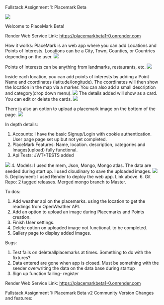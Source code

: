Fullstack Assignment 1: Placemark Beta

<img src="https://github.com/emanlapaz/PlacemarkBeta/blob/master/public/images/welcome.jpg">

Welcome to PlaceMark Beta!

Render Web Service Link: https://placemarkbeta1-0.onrender.com

How it works:
PlaceMark is an web app where you can add Locations and Points of Interests.
Locations can be a City, Town, Counties, or Countries depending on the user.
<img src="https://github.com/emanlapaz/PlacemarkBeta/blob/master/public/images/addPlacemarks.png">

Points of Interests can be anything from landmarks, restaurants, etc.
<img src="https://github.com/emanlapaz/PlacemarkBeta/blob/master/public/images/Points.png">


Inside each location, you can add points of interests by adding a Point Name and coordinates (latitude/longitude).
The coordinates will then show the location in the map via a marker. You can also add a small description and category(drop down menu).
<img src="https://github.com/emanlapaz/PlacemarkBeta/blob/master/public/images/addPoint_upload.png">
The details added will show as a card. You can edit or delete the cards.
<img src="https://github.com/emanlapaz/PlacemarkBeta/blob/master/public/images/pointCards.png">

There is also an option to upload a placemark image on the bottom of the page.
<img src="https://github.com/emanlapaz/PlacemarkBeta/blob/master/public/images/addPoint_upload.png">

In depth details:
1. Accounts: I have the basic Signup/Login with cookie authentication. User page page set up but not yet completed.
2. PlaceMark Features: Name, location. description, categories and Images(upload) fully functional.
3. Api Tests: JWT+TESTS added
<img src="https://github.com/emanlapaz/PlacemarkBeta/blob/master/public/images/test.png">
4. Models: I used the mem, Json, Mongo, Mongo atlas. The data are seeded during start up. I used cloudinary to save the uploaded images.
<img src="https://github.com/emanlapaz/PlacemarkBeta/blob/master/public/images/mongo_atlas.png">
5. Deployment: I used Render to deploy the web app. Link above.
6. Git Repo: 2 tagged releases. Merged mongo branch to Master.

To dos:
1. Add weather api on the placemarks. using the location to get the readings from OpenWeather API.
2. Add an option to upload an image during Placemarks and Points creation.
3. Finish User settings.
4. Delete option on uploaded image not functional. to be completed.
5. Gallery page to display added images.

Bugs:
1. Test fails on deleteallplacemarks at times. Something to do with the fixtures?
2. Data entered are gone when app is closed. Must be something with the seeder overwriting the data on the data base during startup
3. Sign up function failing- register

Render Web Service Link: https://placemarkbeta1-0.onrender.com


Fullstack Assignment 1: Placemark Beta v2 Community Version
Changes and features:
